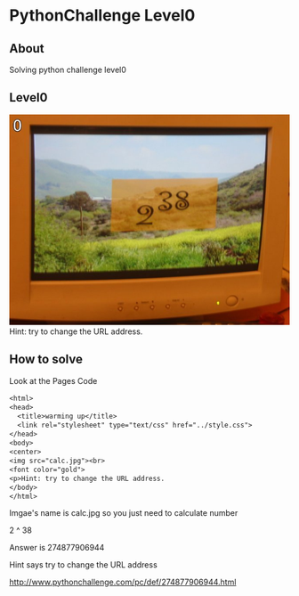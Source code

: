 # PythonChallenge Level0

## About
Solving python challenge level0

## Level0 
![calc.jpg](./calc.jpg)
Hint: try to change the URL address.

## How to solve
Look at the Pages Code

```
<html>
<head>
  <title>warming up</title>
  <link rel="stylesheet" type="text/css" href="../style.css">
</head>
<body>
<center>
<img src="calc.jpg"><br>
<font color="gold">
<p>Hint: try to change the URL address.
</body>
</html>

```

Imgae's name is calc.jpg
so you just need to calculate number

2 ^ 38

Answer is 274877906944

Hint says try to change the URL address

http://www.pythonchallenge.com/pc/def/274877906944.html

